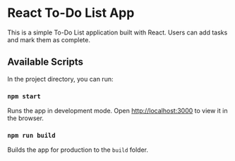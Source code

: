 # React To-Do List App

This is a simple To-Do List application built with React. Users can add tasks and mark them as complete.

## Available Scripts

In the project directory, you can run:

### `npm start`

Runs the app in development mode. Open [http://localhost:3000](http://localhost:3000) to view it in the browser.

### `npm run build`

Builds the app for production to the `build` folder.
